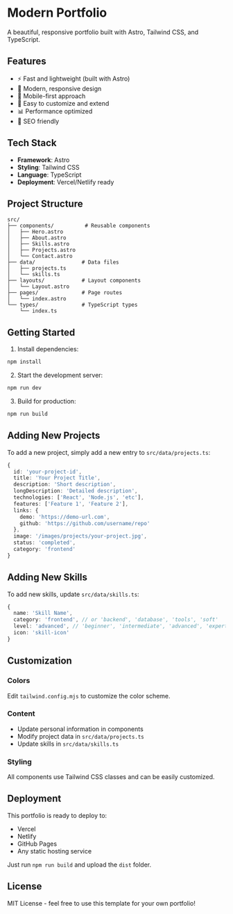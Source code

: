 # Modern Portfolio

A beautiful, responsive portfolio built with Astro, Tailwind CSS, and TypeScript.

## Features

- ⚡ Fast and lightweight (built with Astro)
- 🎨 Modern, responsive design
- 📱 Mobile-first approach
- 🔧 Easy to customize and extend
- 📊 Performance optimized
- 🎯 SEO friendly

## Tech Stack

- **Framework**: Astro
- **Styling**: Tailwind CSS
- **Language**: TypeScript
- **Deployment**: Vercel/Netlify ready

## Project Structure

```
src/
├── components/          # Reusable components
│   ├── Hero.astro
│   ├── About.astro
│   ├── Skills.astro
│   ├── Projects.astro
│   └── Contact.astro
├── data/               # Data files
│   ├── projects.ts
│   └── skills.ts
├── layouts/            # Layout components
│   └── Layout.astro
├── pages/              # Page routes
│   └── index.astro
└── types/              # TypeScript types
    └── index.ts
```

## Getting Started

1. Install dependencies:

```bash
npm install
```

2. Start the development server:

```bash
npm run dev
```

3. Build for production:

```bash
npm run build
```

## Adding New Projects

To add a new project, simply add a new entry to `src/data/projects.ts`:

```typescript
{
  id: 'your-project-id',
  title: 'Your Project Title',
  description: 'Short description',
  longDescription: 'Detailed description',
  technologies: ['React', 'Node.js', 'etc'],
  features: ['Feature 1', 'Feature 2'],
  links: {
    demo: 'https://demo-url.com',
    github: 'https://github.com/username/repo'
  },
  image: '/images/projects/your-project.jpg',
  status: 'completed',
  category: 'frontend'
}
```

## Adding New Skills

To add new skills, update `src/data/skills.ts`:

```typescript
{
  name: 'Skill Name',
  category: 'frontend', // or 'backend', 'database', 'tools', 'soft'
  level: 'advanced', // 'beginner', 'intermediate', 'advanced', 'expert'
  icon: 'skill-icon'
}
```

## Customization

### Colors

Edit `tailwind.config.mjs` to customize the color scheme.

### Content

- Update personal information in components
- Modify project data in `src/data/projects.ts`
- Update skills in `src/data/skills.ts`

### Styling

All components use Tailwind CSS classes and can be easily customized.

## Deployment

This portfolio is ready to deploy to:

- Vercel
- Netlify
- GitHub Pages
- Any static hosting service

Just run `npm run build` and upload the `dist` folder.

## License

MIT License - feel free to use this template for your own portfolio!
